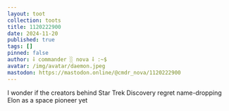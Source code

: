 ```yaml
---
layout: toot
collection: toots
title: 1120222900
date: 2024-11-20
published: true
tags: []
pinned: false
author: ⸸ commander ░ nova ⸸ :~$
avatar: /img/avatar/daemon.jpeg
mastodon: https://mastodon.online/@cmdr_nova/1120222900
---
```


I wonder if the creators behind Star Trek Discovery regret name-dropping Elon as a space pioneer yet

